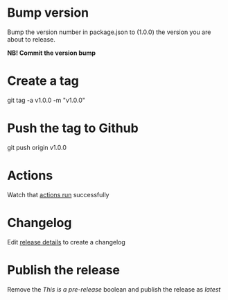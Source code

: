 # Bump version
Bump the version number in package.json to (1.0.0) the version you are about to release.

**NB! Commit the version bump**

# Create a tag
git tag -a v1.0.0 -m "v1.0.0"

# Push the tag to Github
git push origin v1.0.0

# Actions
Watch that [actions run](https://github.com/madisvain/upcount/actions) successfully

# Changelog
Edit [release details](https://github.com/madisvain/upcount/releases) to create a changelog

# Publish the release
Remove the _This is a pre-release_  boolean and publish the release as *latest*